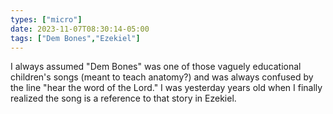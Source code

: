 ```yaml
---
types: ["micro"]
date: 2023-11-07T08:30:14-05:00
tags: ["Dem Bones","Ezekiel"]
---
```

I always assumed "Dem Bones" was one of those vaguely educational children's songs (meant to teach anatomy?) and was always confused by the line "hear the word of the Lord." I was yesterday years old when I finally realized the song is a reference to that story in Ezekiel.
